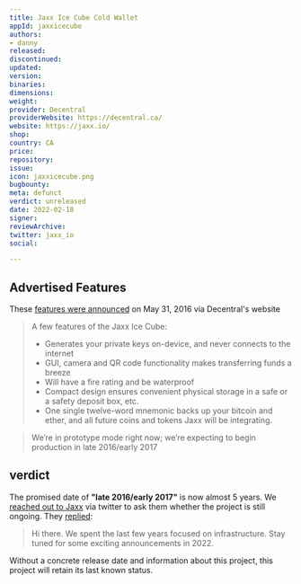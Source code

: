 ```yaml
---
title: Jaxx Ice Cube Cold Wallet
appId: jaxxicecube
authors:
- danny
released: 
discontinued: 
updated: 
version: 
binaries: 
dimensions: 
weight: 
provider: Decentral
providerWebsite: https://decentral.ca/
website: https://jaxx.io/
shop: 
country: CA
price: 
repository: 
issue: 
icon: jaxxicecube.png
bugbounty: 
meta: defunct
verdict: unreleased
date: 2022-02-18
signer: 
reviewArchive: 
twitter: jaxx_io
social: 

---
```


## Advertised Features

These [features were announced](https://web.archive.org/web/20170608113634/https://decentral.ca/introducing-jaxx-ice-cube/) on May 31, 2016 via Decentral's website

> A few features of the Jaxx Ice Cube:
> 
> - Generates your private keys on-device, and never connects to the internet
> - GUI, camera and QR code functionality makes transferring funds a breeze
> - Will have a fire rating and be waterproof
> - Compact design ensures convenient physical storage in a safe or a safety deposit box, etc.
> - One single twelve-word mnemonic backs up your bitcoin and ether, and all future coins and tokens Jaxx will be integrating.

> We’re in prototype mode right now; we’re expecting to begin production in late 2016/early 2017

## verdict

The promised date of **"late 2016/early 2017"** is now almost 5 years. We [reached out to Jaxx](https://twitter.com/BitcoinWalletz/status/1485819187222450178) via twitter to ask them whether the project is still ongoing. They [replied](https://twitter.com/jaxx_io/status/1489269784898420740): 

> Hi there. We spent the last few years focused on infrastructure. Stay tuned for some exciting announcements in 2022.

Without a concrete release date and information about this project, this project will retain its last known status.